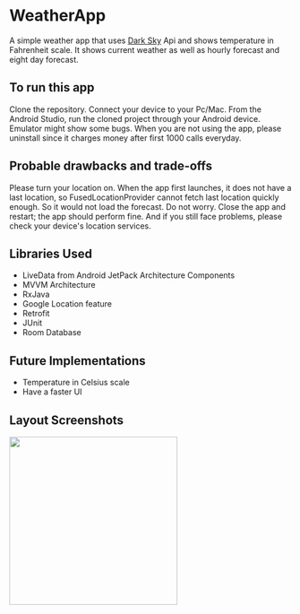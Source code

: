 # WeatherApp
A simple weather app that uses [Dark Sky](https://darksky.net/dev/docs) Api and shows temperature in Fahrenheit scale. It shows current weather as well as hourly forecast and eight day forecast.
## To run this app
Clone the repository. Connect your device to your Pc/Mac. From the Android Studio, run the cloned project through your 
Android device. Emulator might show some bugs. When you are not using the app, please uninstall since it charges money
after first 1000 calls everyday.
## Probable drawbacks and trade-offs
Please turn your location on. When the app first launches, it does not have a last location, so FusedLocationProvider cannot fetch last location quickly enough.
So it would not load the forecast. Do not worry. Close the app and restart; the app should perform fine. And if you still
face problems, please check your device's location services. 
## Libraries Used
* LiveData from Android JetPack Architecture Components
* MVVM Architecture
* RxJava
* Google Location feature
* Retrofit
* JUnit
* Room Database
## Future Implementations
* Temperature in Celsius scale
* Have a faster UI
## Layout Screenshots
 
<img src="https://user-images.githubusercontent.com/44322211/65361211-c10c4c80-dbd0-11e9-9d34-388272608bdd.jpg" width="300">
